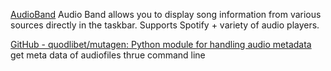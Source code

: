 
[AudioBand](https://github.com/AudioBand/AudioBand)
Audio Band allows you to display song information from various sources directly in the taskbar. Supports Spotify + variety of audio players.

[GitHub - quodlibet/mutagen: Python module for handling audio metadata](https://github.com/quodlibet/mutagen)
get meta data of audiofiles thrue command line

